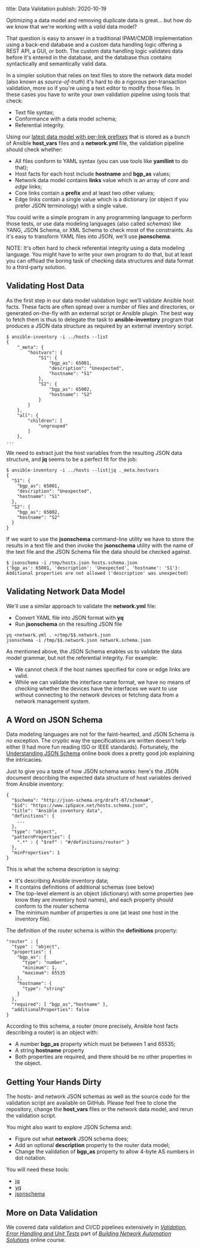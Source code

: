 title: Data Validation
publish: 2020-10-19

Optimizing a data model and removing duplicate data is great... but how do we know that we're working with a _valid_ data model? 

That question is easy to answer in a traditional IPAM/CMDB implementation using a back-end database and a custom data handling logic offering a REST API, a GUI, or both. The custom data handling logic validates data before it's entered in the database, and the database thus contains syntactically and semantically valid data.

In a simpler solution that relies on text files to store the network data model (also known as _source-of-truth_) it's hard to do a rigorous per-transaction validation, more so if you're using a text editor to modify those files. In these cases you have to write your own validation pipeline using tools that check:

* Text file syntax;
* Conformance with a data model schema;
* Referential integrity.

Using our [latest data model with per-link prefixes](40-Link%20Prefixes.html) that is stored as a bunch of Ansible **host_vars** files and a **network.yml** file, the validation pipeline should check whether:

* All files conform to YAML syntax (you can use tools like **yamllint** to do that);
* Host facts for each host include **hostname** and **bgp_as** values;
* Network data model contains **links** value which is an array of _core_ and _edge_ links;
* Core links contain a **prefix** and at least two other values;
* Edge links contain a single value which is a dictionary (or object if you prefer JSON terminology) with a single value.

You could write a simple program in any programming language to perform those tests, or use data modeling languages (also called _schemas_) like YANG, JSON Schema, or XML Schema to check most of the constraints. As it's easy to transform YAML files into JSON, we'll use **jsonschema**.

NOTE: It's often hard to check referential integrity using a data modeling language. You might have to write your own program to do that, but at least you can offload the boring task of checking data structures and data format to a third-party solution.

## Validating Host Data

As the first step in our data model validation logic we'll validate Ansible host facts. These facts are often spread over a number of files and directories, or generated on-the-fly with an external script or Ansible plugin. The best way to fetch them is thus to delegate the task to **ansible-inventory** program that produces a JSON data structure as required by an external inventory script.

```
$ ansible-inventory -i ../hosts --list
{
    "_meta": {
        "hostvars": {
            "S1": {
                "bgp_as": 65001,
                "description": "Unexpected",
                "hostname": "S1"
            },
            "S2": {
                "bgp_as": 65002,
                "hostname": "S2"
            }
        }
    },
    "all": {
        "children": [
            "ungrouped"
        ]
    },
...
```

We need to extract just the host variables from the resulting JSON data structure, and **jq** seems to be a perfect fit for the job:

```
$ ansible-inventory -i ../hosts --list|jq ._meta.hostvars
{
  "S1": {
    "bgp_as": 65001,
    "description": "Unexpected",
    "hostname": "S1"
  },
  "S2": {
    "bgp_as": 65002,
    "hostname": "S2"
  }
}
```

If we want to use the **jsonschema** command-line utility we have to store the results in a text file and then invoke the **jsonschema** utility with the name of the text file and the JSON Schema file the data should be checked against.

```
$ jsonschema -i /tmp/hosts.json hosts.schema.json
{'bgp_as': 65001, 'description': 'Unexpected', 'hostname': 'S1'}: 
Additional properties are not allowed ('description' was unexpected)
```

## Validating Network Data Model

We'll use a similar approach to validate the **network.yml** file:

* Convert YAML file into JSON format with **yq**
* Run **jsonschema** on the resulting JSON file

```
yq <network.yml . >/tmp/$$.network.json
jsonschema -i /tmp/$$.network.json network.schema.json
```

As mentioned above, the JSON Schema enables us to validate the data model grammar, but not the referential integrity. For example:

* We cannot check if the host names specified for core or edge links are valid.
* While we can validate the interface name format, we have no means of checking whether the devices have the interfaces we want to use without connecting to the network devices or fetching data from a network management system.

## A Word on JSON Schema

Data modeling languages are not for the faint-hearted, and JSON Schema is no exception. The cryptic way the specifications are written doesn't help either (I had more fun reading ISO or IEEE standards). Fortunately, the [Understanding JSON Schema](http://json-schema.org/understanding-json-schema/index.html) online book does a pretty good job explaining the intricacies.

Just to give you a taste of how JSON schema works: here's the JSON document describing the expected data structure of host variables derived from Ansible inventory:

```
{
  "$schema": "http://json-schema.org/draft-07/schema#",
  "$id": "https://www.ipSpace.net/hosts.schema.json",
  "title": "Ansible inventory data",
  "definitions": {
    ...
  },
  "type": "object",
  "patternProperties": {
    ".*" : { "$ref" : "#/definitions/router" }
  },
  "minProperties": 1
}
```

This is what the schema description is saying:

* It's describing Ansible inventory data;
* It contains definitions of additional schemas (see below)
* The top-level element is an object (dictionary) with some properties (we know they are inventory host names), and each property should conform to the _router_ schema
* The minimum number of properties is one (at least one host in the inventory file).

The definition of the _router_ schema is within the **definitions** property:

```
"router" : {
  "type" : "object",
  "properties": {
    "bgp_as": {
      "type": "number",
      "minimum": 1,
      "maximum": 65535
    },
    "hostname": {
      "type": "string"
    }
  },
  "required": [ "bgp_as","hostname" ],
  "additionalProperties": false
}
```

According to this schema, a router (more precisely, Ansible host facts describing a router) is an object with:

* A number **bgp_as** property which must be between 1 and 65535;
* A string **hostname** property
* Both properties are required, and there should be no other properties in the object.

## Getting Your Hands Dirty

The hosts- and network JSON schemas as well as the source code for the validation script are available on GitHub. Please feel free to clone the repository, change the **host_vars** files or the network data model, and rerun the validation script.

You might also want to explore JSON Schema and:

* Figure out what **network** JSON schema does;
* Add an optional **description** property to the router data model;
* Change the validation of **bgp_as** property to allow 4-byte AS numbers in dot notation.

You will need these tools:

* [jq](https://stedolan.github.io/jq/)
* [yq](https://kislyuk.github.io/yq/)
* [jsonschema](https://pypi.org/project/jsonschema/)

## More on Data Validation

We covered data validation and CI/CD pipelines extensively in *[Validation, Error Handling and Unit Tests](https://my.ipspace.net/bin/list?id=NetAutSol&module=5)* part of *[Building Network Automation Solutions](https://www.ipspace.net/Building_Network_Automation_Solutions)* online course.